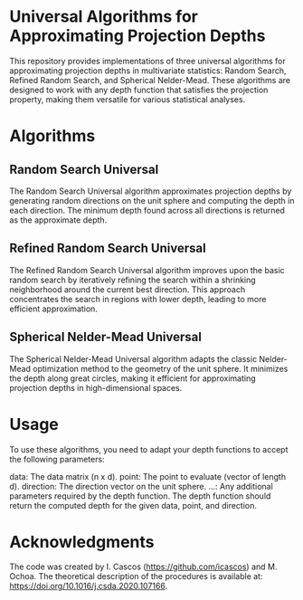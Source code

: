 # Universal Algorithms for Approximating Projection Depths
This repository provides implementations of three universal algorithms for approximating projection depths in multivariate statistics: Random Search, Refined Random Search, and Spherical Nelder-Mead. These algorithms are designed to work with any depth function that satisfies the projection property, making them versatile for various statistical analyses.

# Algorithms
## Random Search Universal
The Random Search Universal algorithm approximates projection depths by generating random directions on the unit sphere and computing the depth in each direction. The minimum depth found across all directions is returned as the approximate depth.

## Refined Random Search Universal
The Refined Random Search Universal algorithm improves upon the basic random search by iteratively refining the search within a shrinking neighborhood around the current best direction. This approach concentrates the search in regions with lower depth, leading to more efficient approximation.

## Spherical Nelder-Mead Universal
The Spherical Nelder-Mead Universal algorithm adapts the classic Nelder-Mead optimization method to the geometry of the unit sphere. It minimizes the depth along great circles, making it efficient for approximating projection depths in high-dimensional spaces.

# Usage
To use these algorithms, you need to adapt your depth functions to accept the following parameters:

data: The data matrix (n x d).
point: The point to evaluate (vector of length d).
direction: The direction vector on the unit sphere.
...: Any additional parameters required by the depth function.
The depth function should return the computed depth for the given data, point, and direction.

# Acknowledgments
The code was created by I. Cascos (https://github.com/icascos) and M. Ochoa. The theoretical description of the procedures is available at: https://doi.org/10.1016/j.csda.2020.107166.
